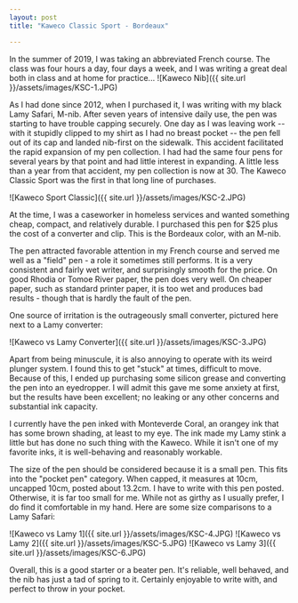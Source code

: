 ```yaml
---
layout: post
title: "Kaweco Classic Sport - Bordeaux"

---
```


In the summer of 2019, I was taking an abbreviated French course.  The class was four hours a day, four days a week, and I was writing a great deal both in class and at home for practice...
![Kaweco Nib]({{ site.url }}/assets/images/KSC-1.JPG)

<!--more-->

As I had done since 2012, when I purchased it, I was writing with my black Lamy Safari, M-nib.  After seven years of intensive daily use, the pen was starting to have trouble capping securely.  One day as I was leaving work -- with it stupidly clipped to my shirt as I had no breast pocket -- the pen fell out of its cap and landed nib-first on the sidewalk.  This accident facilitated the rapid expansion of my pen collection.  I had had the same four pens for several years by that point and had little interest in expanding.  A little less than a year from that accident, my pen collection is now at 30.  The Kaweco Classic Sport was the first in that long line of purchases.

![Kaweco Sport Classic]({{ site.url }}/assets/images/KSC-2.JPG)

At the time, I was a caseworker in homeless services and wanted something cheap, compact, and relatively durable.  I purchased this pen for $25 plus the cost of a converter and clip.  This is the Bordeaux color, with an M-nib.

The pen attracted favorable attention in my French course and served me well as a "field" pen - a role it sometimes still performs.  It is a very consistent and fairly wet writer, and surprisingly smooth for the price.  On good Rhodia or Tomoe River paper, the pen does very well.  On cheaper paper, such as standard printer paper, it is too wet and produces bad results - though that is hardly the fault of the pen.

One source of irritation is the outrageously small converter, pictured here next to a Lamy converter:

![Kaweco vs Lamy Converter]({{ site.url }}/assets/images/KSC-3.JPG)

Apart from being minuscule, it is also annoying to operate with its weird plunger system.  I found this to get "stuck" at times, difficult to move.  Because of this, I ended up purchasing some silicon grease and converting the pen into an eyedropper.  I will admit this gave me some anxiety at first, but the results have been excellent; no leaking or any other concerns and substantial ink capacity.

I currently have the pen inked with Monteverde Coral, an orangey ink that has some brown shading, at least to my eye.  The ink made my Lamy stink a little but has done no such thing with the Kaweco.  While it isn't one of my favorite inks, it is well-behaving and reasonably workable.

The size of the pen should be considered because it is a small pen.  This fits into the "pocket pen" category.  When capped, it measures at 10cm, uncapped 10cm, posted about 13.2cm.  I have to write with this pen posted. Otherwise, it is far too small for me.  While not as girthy as I usually prefer, I do find it comfortable in my hand.  Here are some size comparisons to a Lamy Safari:

![Kaweco vs Lamy 1]({{ site.url }}/assets/images/KSC-4.JPG)
![Kaweco vs Lamy 2]({{ site.url }}/assets/images/KSC-5.JPG)
![Kaweco vs Lamy 3]({{ site.url }}/assets/images/KSC-6.JPG)

Overall, this is a good starter or a beater pen.  It's reliable, well behaved, and the nib has just a tad of spring to it.  Certainly enjoyable to write with, and perfect to throw in your pocket.